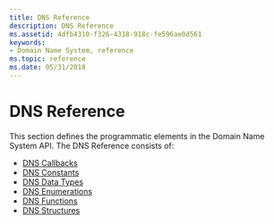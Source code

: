 ```yaml
---
title: DNS Reference
description: DNS Reference
ms.assetid: 4dfb4310-f326-4318-918c-fe596ae0d561
keywords:
- Domain Name System, reference
ms.topic: reference
ms.date: 05/31/2018
---
```


# DNS Reference

This section defines the programmatic elements in the Domain Name System API. The DNS Reference consists of:

-   [DNS Callbacks](dns-callbacks.md)
-   [DNS Constants](dns-constants.md)
-   [DNS Data Types](dns-data-types.md)
-   [DNS Enumerations](dns-enumerations.md)
-   [DNS Functions](dns-functions.md)
-   [DNS Structures](dns-structures.md)

 

 




